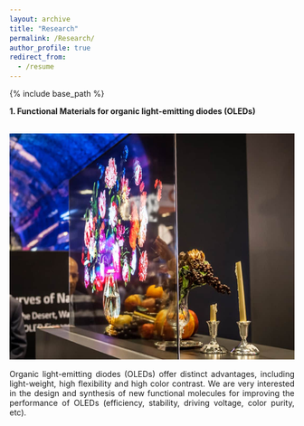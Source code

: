 ```yaml
---
layout: archive
title: "Research"
permalink: /Research/
author_profile: true
redirect_from:
  - /resume
---
```


{% include base_path %}

**1. Functional Materials for organic light-emitting diodes (OLEDs)**

<br/> <img src='/images/research1.jpg' width="600" height="400">
<p weight=70%>
<div style="text-align: justify">
Organic light-emitting diodes (OLEDs) offer distinct advantages, including light-weight, high flexibility and high color contrast. We are very interested in the design and synthesis of new functional molecules for improving the performance of OLEDs (efficiency, stability, driving voltage, color purity, etc).
</div>
</p>
